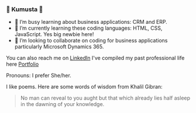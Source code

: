 ### :palm_tree: Kumusta :palm_tree:
- 🔭 I’m busy learning about business applications: CRM and ERP.
- 🌱 I’m currently learning these coding languages: HTML, CSS, JavaScript. Yes big newbie here!  
- 👯 I’m looking to collaborate on coding for business applications particularly Microsoft Dynamics 365.

You can also reach me on [LinkedIn](https://www.linkedin.com/in/catherinerosedurand/)
I've compiled my past professional life here [Portfolio](https://catherinerosedurand.wixsite.com/portfolio)

Pronouns: I prefer She/her. 

I like poems. Here are some words of wisdom from Khalil Gibran: 
>No man can reveal to you aught but that which already 
>lies half asleep in the dawning of your knowledge. 
<!--
**rosedrnd/rosedrnd** is a ✨ _special_ ✨ repository because its `README.md` (this file) appears on your GitHub profile.

Here are some ideas to get you started:


-->
